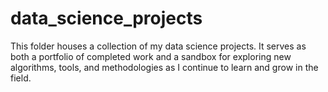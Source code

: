 # data_science_projects
This folder houses a collection of my data science projects. It serves as both a portfolio of completed work and a sandbox for exploring new algorithms, tools, and methodologies as I continue to learn and grow in the field.
